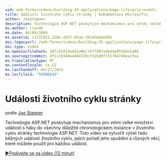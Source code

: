 ```yaml
---
uid: web-forms/videos/building-35-applications/page-lifecycle-events
title: Události životního cyklu stránky | Dokumentace Microsoftu
author: JoeStagner
description: Technologie ASP.NET poskytuje mechanismus pro velmi velké množství událostí s háky do všechny důležité chronologickém instance v životního cyklu stránky technologie ASP.NET. Toto video se výčtu...
ms.author: riande
ms.date: 04/09/2009
ms.assetid: 11237821-220e-4357-9fa6-38245084e093
msc.legacyurl: /web-forms/videos/building-35-applications/page-lifecycle-events
msc.type: video
ms.openlocfilehash: 28fc01819aeb1a0bc74ff80fadb44a9f69de3a88
ms.sourcegitcommit: 0f1119340e4464720cfd16d0ff15764746ea1fea
ms.translationtype: MT
ms.contentlocale: cs-CZ
ms.lasthandoff: 04/17/2019
ms.locfileid: "59390243"
---
```

# <a name="page-lifecycle-events"></a>Události životního cyklu stránky

podle [Joe Stagner](https://github.com/JoeStagner)

Technologie ASP.NET poskytuje mechanismus pro velmi velké množství událostí s háky do všechny důležité chronologickém instance v životního cyklu stránky technologie ASP.NET. Toto video se vytvořit výčet řadu běžných události životního cyklu, jejich pořadí jeho spuštění a různých věcí, které můžete použít pro každou událost.

[&#9654;Podívejte se na video (12 minut)](https://channel9.msdn.com/Blogs/ASP-NET-Site-Videos/page-lifecycle-events)
